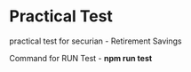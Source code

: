 # Practical Test
practical test for securian - Retirement Savings

Command for RUN Test -    **npm run test**
